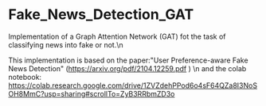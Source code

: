 # Fake_News_Detection_GAT

Implementation of a Graph Attention Network (GAT) fot the task of classifying news into fake or not.\n

This implementation is based on the paper:"User Preference-aware Fake News Detection" (https://arxiv.org/pdf/2104.12259.pdf )
\n and the colab notebook: https://colab.research.google.com/drive/1ZVZdehPPod6o4sF64QZa8I3NoSOH8MmC?usp=sharing#scrollTo=ZyB3RRbmZD3o
